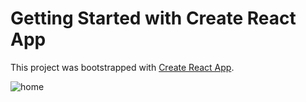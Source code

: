 # Getting Started with Create React App

This project was bootstrapped with [Create React App](https://github.com/facebook/create-react-app).

![home](https://user-images.githubusercontent.com/63307173/103043502-5426f580-457d-11eb-8c7c-71d0b99fc6fc.PNG)

